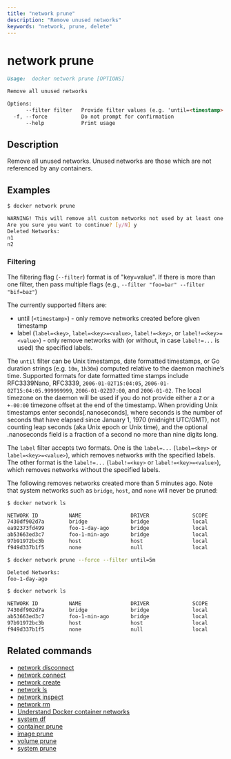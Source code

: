 ```yaml
---
title: "network prune"
description: "Remove unused networks"
keywords: "network, prune, delete"
---
```


# network prune

```markdown
Usage:	docker network prune [OPTIONS]

Remove all unused networks

Options:
      --filter filter   Provide filter values (e.g. 'until=<timestamp>')
  -f, --force           Do not prompt for confirmation
      --help            Print usage
```

## Description

Remove all unused networks. Unused networks are those which are not referenced
by any containers.

## Examples

```bash
$ docker network prune

WARNING! This will remove all custom networks not used by at least one container.
Are you sure you want to continue? [y/N] y
Deleted Networks:
n1
n2
```

### Filtering

The filtering flag (`--filter`) format is of "key=value". If there is more
than one filter, then pass multiple flags (e.g., `--filter "foo=bar" --filter "bif=baz"`)

The currently supported filters are:

* until (`<timestamp>`) - only remove networks created before given timestamp
* label (`label=<key>`, `label=<key>=<value>`, `label!=<key>`, or `label!=<key>=<value>`) - only remove networks with (or without, in case `label!=...` is used) the specified labels.

The `until` filter can be Unix timestamps, date formatted
timestamps, or Go duration strings (e.g. `10m`, `1h30m`) computed
relative to the daemon machine’s time. Supported formats for date
formatted time stamps include RFC3339Nano, RFC3339, `2006-01-02T15:04:05`,
`2006-01-02T15:04:05.999999999`, `2006-01-02Z07:00`, and `2006-01-02`. The local
timezone on the daemon will be used if you do not provide either a `Z` or a
`+-00:00` timezone offset at the end of the timestamp.  When providing Unix
timestamps enter seconds[.nanoseconds], where seconds is the number of seconds
that have elapsed since January 1, 1970 (midnight UTC/GMT), not counting leap
seconds (aka Unix epoch or Unix time), and the optional .nanoseconds field is a
fraction of a second no more than nine digits long.

The `label` filter accepts two formats. One is the `label=...` (`label=<key>` or `label=<key>=<value>`),
which removes networks with the specified labels. The other
format is the `label!=...` (`label!=<key>` or `label!=<key>=<value>`), which removes
networks without the specified labels.

The following removes networks created more than 5 minutes ago. Note that
system networks such as `bridge`, `host`, and `none` will never be pruned:

```bash
$ docker network ls

NETWORK ID          NAME                DRIVER              SCOPE
7430df902d7a        bridge              bridge              local
ea92373fd499        foo-1-day-ago       bridge              local
ab53663ed3c7        foo-1-min-ago       bridge              local
97b91972bc3b        host                host                local
f949d337b1f5        none                null                local

$ docker network prune --force --filter until=5m

Deleted Networks:
foo-1-day-ago

$ docker network ls

NETWORK ID          NAME                DRIVER              SCOPE
7430df902d7a        bridge              bridge              local
ab53663ed3c7        foo-1-min-ago       bridge              local
97b91972bc3b        host                host                local
f949d337b1f5        none                null                local
```

## Related commands

* [network disconnect ](network_disconnect.md)
* [network connect](network_connect.md)
* [network create](network_create.md)
* [network ls](network_ls.md)
* [network inspect](network_inspect.md)
* [network rm](network_rm.md)
* [Understand Docker container networks](https://docs.docker.com/network/)
* [system df](system_df.md)
* [container prune](container_prune.md)
* [image prune](image_prune.md)
* [volume prune](volume_prune.md)
* [system prune](system_prune.md)
